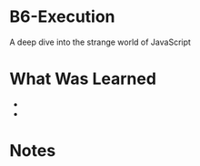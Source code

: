 # B6-Execution

<p>A deep dive into the strange world of JavaScript</p>

<h1>What Was Learned</h1>
 <ul>

  <li></li>
  <li></li>

 </ul>
 
<h1>Notes</h1>


